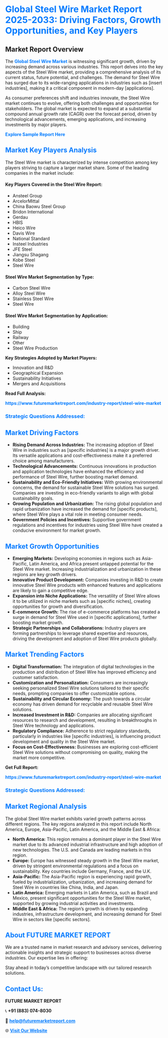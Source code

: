 <h1 style="color: #007BFF;">Global Steel Wire Market Report 2025-2033: Driving Factors, Growth Opportunities, and Key Players</h1>

<section id="overview">
<h2>Market Report Overview</h2>
<p>The <a href="https://www.futuremarketreport.com/industry-report/steel-wire-market" style="color: #007BFF; text-decoration: none;"><strong>Global Steel Wire Market</strong></a> is witnessing significant growth, driven by increasing demand across various industries. This report delves into the key aspects of the Steel Wire market, providing a comprehensive analysis of its current status, future potential, and challenges. The demand for Steel Wire has surged due to its wide-ranging applications in industries such as [insert industries], making it a critical component in modern-day [applications].</p>
<p>As consumer preferences shift and industries innovate, the Steel Wire market continues to evolve, offering both challenges and opportunities for stakeholders. The global market is expected to expand at a substantial compound annual growth rate (CAGR) over the forecast period, driven by technological advancements, emerging applications, and increasing investments by major players.</p>
</section>

<section id="overview">
<p><a href="https://www.futuremarketreport.com/request-sample/reportId=110666" style="color: #007BFF; text-decoration: none;"><strong>Explore Sample Report Here</strong></a></p>
</section>

<section id="key-players">
<h2 style="color: #007BFF;">Market Key Players Analysis</h2>
<p>The Steel Wire market is characterized by intense competition among key players striving to capture a larger market share. Some of the leading companies in the market include:</p>
<h4>Key Players Covered in the Steel Wire Report:</h4>
<ul><li>Ansteel Group</li><li>ArcelorMittal</li><li>China Baowu Steel Group</li><li>Bridon International</li><li>Gerdau</li><li>HBIS</li><li>Heico Wire</li><li>Davis Wire</li><li>National Standard</li><li>Insteel Industries</li><li>JFE Steel</li><li>Jiangsu Shagang</li><li>Kobe Steel</li><li>Steel Wire</li></ul>
<h4>Steel Wire Market Segmentation by Type:</h4>
<ul><li>Carbon Steel Wire</li><li>Alloy Steel Wire</li><li>Stainless Steel Wire</li><li>Steel Wire</li></ul>

<h4>Steel Wire Market Segmentation by Application:</h4>
<ul><li>Building</li><li>Ship</li><li>Railway</li><li>Other</li><li>Steel Wire Production</li></ul>
<p><strong>Key Strategies Adopted by Market Players:</strong></p>
<ul>
<li>Innovation and R&D</li>
<li>Geographical Expansion</li>
<li>Sustainability Initiatives</li>
<li>Mergers and Acquisitions</li>
</ul>
</section>

<section>
<p><strong>Read Full Analysis: </strong></p><a href="https://www.futuremarketreport.com/industry-report/steel-wire-market" style="color: #007BFF; text-decoration: none;"><strong>https://www.futuremarketreport.com/industry-report/steel-wire-market</strong></a>
<h3 style="color: #007BFF;">Strategic Questions Addressed:</h3>
</section>

<section id="driving-factors">
<h2 style="color: #007BFF;">Market Driving Factors</h2>
<ul>
<li><strong>Rising Demand Across Industries:</strong> The increasing adoption of Steel Wire in industries such as [specific industries] is a major growth driver. Its versatile applications and cost-effectiveness make it a preferred choice among manufacturers.</li>
<li><strong>Technological Advancements:</strong> Continuous innovations in production and application technologies have enhanced the efficiency and performance of Steel Wire, further boosting market demand.</li>
<li><strong>Sustainability and Eco-Friendly Initiatives:</strong> With growing environmental concerns, the demand for sustainable Steel Wire solutions has surged. Companies are investing in eco-friendly variants to align with global sustainability goals.</li>
<li><strong>Growing Population and Urbanization:</strong> The rising global population and rapid urbanization have increased the demand for [specific products], where Steel Wire plays a vital role in meeting consumer needs.</li>
<li><strong>Government Policies and Incentives:</strong> Supportive government regulations and incentives for industries using Steel Wire have created a conducive environment for market growth.</li>
</ul>
</section>

<section id="growth-opportunities">
<h2 style="color: #007BFF;">Market Growth Opportunities</h2>
<ul>
<li><strong>Emerging Markets:</strong> Developing economies in regions such as Asia-Pacific, Latin America, and Africa present untapped potential for the Steel Wire market. Increasing industrialization and urbanization in these regions are key growth drivers.</li>
<li><strong>Innovative Product Development:</strong> Companies investing in R&D to create innovative Steel Wire products with enhanced features and applications are likely to gain a competitive edge.</li>
<li><strong>Expansion into Niche Applications:</strong> The versatility of Steel Wire allows it to be utilized in niche markets such as [specific niches], creating opportunities for growth and diversification.</li>
<li><strong>E-commerce Growth:</strong> The rise of e-commerce platforms has created a surge in demand for Steel Wire used in [specific applications], further boosting market growth.</li>
<li><strong>Strategic Partnerships and Collaborations:</strong> Industry players are forming partnerships to leverage shared expertise and resources, driving the development and adoption of Steel Wire products globally.</li>
</ul>
</section>

<section id="trending-factors">
<h2 style="color: #007BFF;">Market Trending Factors</h2>
<ul>
<li><strong>Digital Transformation:</strong> The integration of digital technologies in the production and distribution of Steel Wire has improved efficiency and customer satisfaction.</li>
<li><strong>Customization and Personalization:</strong> Consumers are increasingly seeking personalized Steel Wire solutions tailored to their specific needs, prompting companies to offer customizable options.</li>
<li><strong>Sustainability and Circular Economy:</strong> The push towards a circular economy has driven demand for recyclable and reusable Steel Wire solutions.</li>
<li><strong>Increased Investment in R&D:</strong> Companies are allocating significant resources to research and development, resulting in breakthroughs in Steel Wire technology and applications.</li>
<li><strong>Regulatory Compliance:</strong> Adherence to strict regulatory standards, particularly in industries like [specific industries], is influencing product development and quality in the Steel Wire market.</li>
<li><strong>Focus on Cost-Effectiveness:</strong> Businesses are exploring cost-efficient Steel Wire solutions without compromising on quality, making the market more competitive.</li>
</ul>
</section>

<section>
<p><strong>Get Full Report: </strong></p><a href="https://www.futuremarketreport.com/industry-report/steel-wire-market" style="color: #007BFF; text-decoration: none;"><strong>https://www.futuremarketreport.com/industry-report/steel-wire-market</strong></a>
<h3 style="color: #007BFF;">Strategic Questions Addressed:</h3>
</section>


<section id="regional-analysis">
<h2 style="color: #007BFF;">Market Regional Analysis</h2>
<p>The global Steel Wire market exhibits varied growth patterns across different regions. The key regions analyzed in this report include North America, Europe, Asia-Pacific, Latin America, and the Middle East & Africa:</p>
<ul>
<li><strong>North America:</strong> This region remains a dominant player in the Steel Wire market due to its advanced industrial infrastructure and high adoption of new technologies. The U.S. and Canada are leading markets in this region.</li>
<li><strong>Europe:</strong> Europe has witnessed steady growth in the Steel Wire market, driven by stringent environmental regulations and a focus on sustainability. Key countries include Germany, France, and the U.K.</li>
<li><strong>Asia-Pacific:</strong> The Asia-Pacific region is experiencing rapid growth, fueled by industrialization, urbanization, and increasing demand for Steel Wire in countries like China, India, and Japan.</li>
<li><strong>Latin America:</strong> Emerging markets in Latin America, such as Brazil and Mexico, present significant opportunities for the Steel Wire market, supported by growing industrial activities and investments.</li>
<li><strong>Middle East & Africa:</strong> The region’s growth is driven by expanding industries, infrastructure development, and increasing demand for Steel Wire in sectors like [specific sectors].</li>
</ul>
</section>

<footer>
<h2 style="color: #007BFF;">About FUTURE MARKET REPORT</h2>
<p>We are a trusted name in market research and advisory services, delivering actionable insights and strategic support to businesses across diverse industries. Our expertise lies in offering:</p>

<p>Stay ahead in today’s competitive landscape with our tailored research solutions.</p>

<h2 style="color: #007BFF;">Contact Us:</h2>
<p><strong>FUTURE MARKET REPORT</strong></p>
<p>📞 <strong>+91 (883) 074-8030</strong></p>
<p>📧 <strong><a href="mailto:help@futuremarketreport.com" style="color: #007BFF;">help@futuremarketreport.com</a></strong></p>
<p>🌐 <strong><a href="https://www.futuremarketreport.com/" style="color: #007BFF;">Visit Our Website</a></strong></p>
</footer>
